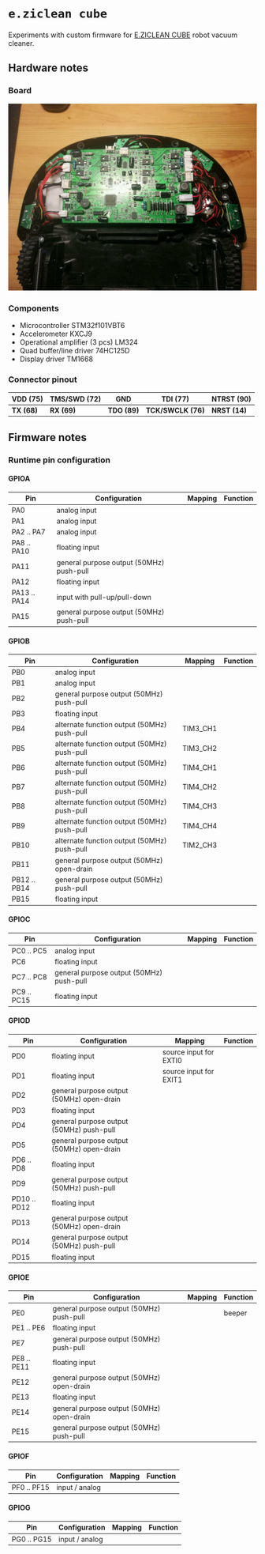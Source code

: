# `e.ziclean cube`
Experiments with custom firmware for [E.ZICLEAN CUBE](https://www.e-zicom.com/aspirateur-robot-eziclean-cube.html) robot vacuum cleaner.

## Hardware notes
### Board
![alt text](pics/board-p1.jpg)

### Components
* Microcontroller STM32f101VBT6
* Accelerometer KXCJ9
* Operational amplifier (3 pcs) LM324
* Quad buffer/line driver 74HC125D
* Display driver TM1668

### Connector pinout
| VDD (75) | TMS/SWD (72) | GND | TDI (77) | NTRST (90)|
|-|-|-|-|-|
|__TX (68)__| __RX (69)__ | __TDO (89)__ | __TCK/SWCLK (76)__ | __NRST (14)__|

## Firmware notes

### Runtime pin configuration

#### GPIOA

| Pin | Configuration | Mapping | Function |
|-|-|-|-|
| PA0 | analog input | | |
| PA1 | analog input | | |
| PA2 .. PA7 | analog input | | |
| PA8 .. PA10 | floating input | | |
| PA11 | general purpose output (50MHz) push-pull | | |
| PA12 | floating input | | |
| PA13 .. PA14 | input with pull-up/pull-down | | |
| PA15 | general purpose output (50MHz) push-pull | | |

#### GPIOB

| Pin | Configuration | Mapping | Function |
|-|-|-|-|
| PB0 | analog input | | |
| PB1 | analog input | | |
| PB2 | general purpose output (50MHz) push-pull | | |
| PB3 | floating input | | |
| PB4 | alternate function output (50MHz) push-pull | TIM3_CH1 | |
| PB5 | alternate function output (50MHz) push-pull | TIM3_CH2 | |
| PB6 | alternate function output (50MHz) push-pull | TIM4_CH1 | |
| PB7 | alternate function output (50MHz) push-pull | TIM4_CH2 | |
| PB8 | alternate function output (50MHz) push-pull | TIM4_CH3 | |
| PB9 | alternate function output (50MHz) push-pull | TIM4_CH4 | |
| PB10 | alternate function output (50MHz) push-pull | TIM2_CH3 | |
| PB11 | general purpose output (50MHz) open-drain | | |
| PB12 .. PB14 | general purpose output (50MHz) push-pull | | |
| PB15 | floating input | | |

#### GPIOC

| Pin | Configuration | Mapping | Function |
|-|-|-|-|
| PC0 .. PC5 | analog input | | |
| PC6 | floating input | | |
| PC7 .. PC8 | general purpose output (50MHz) push-pull | | |
| PC9 .. PC15 | floating input | | |

#### GPIOD

| Pin | Configuration | Mapping | Function |
|-|-|-|-|
| PD0 | floating input | source input for EXTI0 | |
| PD1 | floating input | source input for EXIT1 | |
| PD2 | general purpose output (50MHz) open-drain | | |
| PD3 | floating input | | |
| PD4 | general purpose output (50MHz) push-pull | | |
| PD5 | general purpose output (50MHz) open-drain | | |
| PD6 .. PD8 | floating input | | |
| PD9 | general purpose output (50MHz) push-pull | | |
| PD10 .. PD12 | floating input | | |
| PD13 | general purpose output (50MHz) open-drain | | |
| PD14 | general purpose output (50MHz) push-pull | | |
| PD15 | floating input | | |

#### GPIOE

| Pin | Configuration | Mapping | Function |
|-|-|-|-|
| PE0 | general purpose output (50MHz) push-pull | | beeper |
| PE1 .. PE6 | floating input | | |
| PE7 | general purpose output (50MHz) push-pull | | |
| PE8 .. PE11 | floating input | | |
| PE12 | general purpose output (50MHz) open-drain | | |
| PE13 | floating input | | |
| PE14 | general purpose output (50MHz) open-drain | | |
| PE15 | general purpose output (50MHz) push-pull | | |

#### GPIOF


| Pin | Configuration | Mapping | Function |
|-|-|-|-|
| PF0 .. PF15 | input / analog | | |

#### GPIOG

| Pin | Configuration | Mapping | Function |
|-|-|-|-|
| PG0 .. PG15 | input / analog | | |



